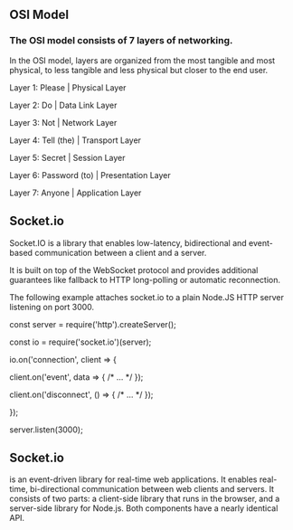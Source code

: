 ## OSI Model

### The OSI model consists of 7 layers of networking.

 In the OSI model, layers are organized from the most tangible and most physical, to less tangible and less physical but closer to the end user.
  
Layer 1:  Please | Physical Layer

Layer 2: Do | Data Link Layer

Layer 3: Not | Network Layer

Layer 4: Tell (the) | Transport 
Layer

Layer 5: Secret | Session Layer

Layer 6: Password (to) | Presentation Layer

Layer 7: Anyone | Application Layer



## Socket.io

Socket.IO is a library that enables low-latency, bidirectional and event-based communication between a client and a server.

It is built on top of the WebSocket protocol and provides additional guarantees like fallback to HTTP long-polling or automatic reconnection.

The following example attaches socket.io to a plain Node.JS HTTP server listening on port 3000.

const server = require('http').createServer();

const io = require('socket.io')(server);

io.on('connection', client => {

  client.on('event', data => { /* … */ });

  client.on('disconnect', () => { /* … */ });

});

server.listen(3000);

## Socket.io
 is an event-driven library for real-time web applications. It enables real-time, bi-directional communication between web clients and servers. It consists of two parts: a client-side library that runs in the browser, and a server-side library for Node.js. Both components have a nearly identical API.
